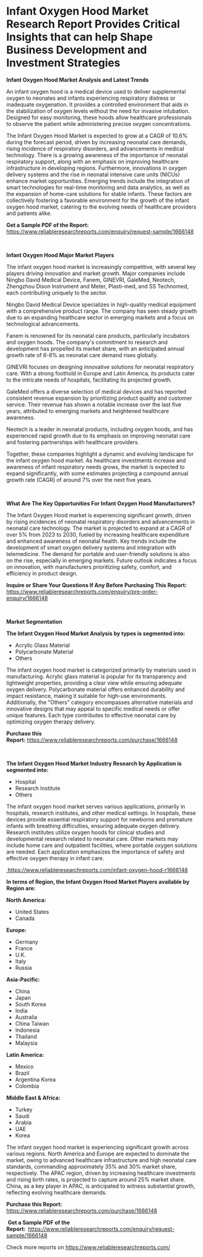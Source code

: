 <p><h1>Infant Oxygen Hood Market Research Report Provides Critical Insights that can help Shape Business Development and Investment Strategies</h1></p><p><strong>Infant Oxygen Hood Market Analysis and Latest Trends</strong></p>
<p><p>An infant oxygen hood is a medical device used to deliver supplemental oxygen to neonates and infants experiencing respiratory distress or inadequate oxygenation. It provides a controlled environment that aids in the stabilization of oxygen levels without the need for invasive intubation. Designed for easy monitoring, these hoods allow healthcare professionals to observe the patient while administering precise oxygen concentrations.</p><p>The Infant Oxygen Hood Market is expected to grow at a CAGR of 10.6% during the forecast period, driven by increasing neonatal care demands, rising incidence of respiratory disorders, and advancements in medical technology. There is a growing awareness of the importance of neonatal respiratory support, along with an emphasis on improving healthcare infrastructure in developing regions. Furthermore, innovations in oxygen delivery systems and the rise in neonatal intensive care units (NICUs) enhance market opportunities. Emerging trends include the integration of smart technologies for real-time monitoring and data analytics, as well as the expansion of home-care solutions for stable infants. These factors are collectively fostering a favorable environment for the growth of the infant oxygen hood market, catering to the evolving needs of healthcare providers and patients alike.</p></p>
<p><strong>Get a Sample PDF of the Report:&nbsp;</strong> <a href="https://www.reliableresearchreports.com/enquiry/request-sample/1666148?utm_campaign=2788&utm_medium=2&utm_source=Github&utm_content=ia&utm_term=06032025&utm_id=infant-oxygen-hood">https://www.reliableresearchreports.com/enquiry/request-sample/1666148</a></p>
<p>&nbsp;</p>
<p><strong>Infant Oxygen Hood Major Market Players</strong></p>
<p><p>The infant oxygen hood market is increasingly competitive, with several key players driving innovation and market growth. Major companies include Ningbo David Medical Device, Fanem, GINEVRI, GaleMed, Neotech, Zhengzhou Dison Instrument and Meter, Plasti-med, and SS Technomed, each contributing uniquely to the sector.</p><p>Ningbo David Medical Device specializes in high-quality medical equipment with a comprehensive product range. The company has seen steady growth due to an expanding healthcare sector in emerging markets and a focus on technological advancements.</p><p>Fanem is renowned for its neonatal care products, particularly incubators and oxygen hoods. The company's commitment to research and development has propelled its market share, with an anticipated annual growth rate of 6-8% as neonatal care demand rises globally.</p><p>GINEVRI focuses on designing innovative solutions for neonatal respiratory care. With a strong foothold in Europe and Latin America, its products cater to the intricate needs of hospitals, facilitating its projected growth.</p><p>GaleMed offers a diverse selection of medical devices and has reported consistent revenue expansion by prioritizing product quality and customer service. Their revenue has shown a notable increase over the last five years, attributed to emerging markets and heightened healthcare awareness.</p><p>Neotech is a leader in neonatal products, including oxygen hoods, and has experienced rapid growth due to its emphasis on improving neonatal care and fostering partnerships with healthcare providers.</p><p>Together, these companies highlight a dynamic and evolving landscape for the infant oxygen hood market. As healthcare investments increase and awareness of infant respiratory needs grows, the market is expected to expand significantly, with some estimates projecting a compound annual growth rate (CAGR) of around 7% over the next five years.</p></p>
<p>&nbsp;</p>
<p><strong>What Are The Key Opportunities For Infant Oxygen Hood Manufacturers?</strong></p>
<p><p>The Infant Oxygen Hood market is experiencing significant growth, driven by rising incidences of neonatal respiratory disorders and advancements in neonatal care technology. The market is projected to expand at a CAGR of over 5% from 2023 to 2030, fueled by increasing healthcare expenditure and enhanced awareness of neonatal health. Key trends include the development of smart oxygen delivery systems and integration with telemedicine. The demand for portable and user-friendly solutions is also on the rise, especially in emerging markets. Future outlook indicates a focus on innovation, with manufacturers prioritizing safety, comfort, and efficiency in product design.</p></p>
<p><strong>Inquire or Share Your Questions If Any Before Purchasing This Report:</strong> <a href="https://www.reliableresearchreports.com/enquiry/pre-order-enquiry/1666148?utm_campaign=2788&utm_medium=2&utm_source=Github&utm_content=ia&utm_term=06032025&utm_id=infant-oxygen-hood">https://www.reliableresearchreports.com/enquiry/pre-order-enquiry/1666148</a></p>
<p>&nbsp;</p>
<p><strong>Market Segmentation</strong></p>
<p><strong>The Infant Oxygen Hood Market Analysis by types is segmented into:</strong></p>
<p><ul><li>Acrylic Glass Material</li><li>Polycarbonate Material</li><li>Others</li></ul></p>
<p><p>The infant oxygen hood market is categorized primarily by materials used in manufacturing. Acrylic glass material is popular for its transparency and lightweight properties, providing a clear view while ensuring adequate oxygen delivery. Polycarbonate material offers enhanced durability and impact resistance, making it suitable for high-use environments. Additionally, the "Others" category encompasses alternative materials and innovative designs that may appeal to specific medical needs or offer unique features. Each type contributes to effective neonatal care by optimizing oxygen therapy delivery.</p></p>
<p><strong>Purchase this Report:&nbsp;</strong><a href="https://www.reliableresearchreports.com/purchase/1666148?utm_campaign=2788&utm_medium=2&utm_source=Github&utm_content=ia&utm_term=06032025&utm_id=infant-oxygen-hood">https://www.reliableresearchreports.com/purchase/1666148</a></p>
<p>&nbsp;</p>
<p><strong>The Infant Oxygen Hood Market Industry Research by Application is segmented into:</strong></p>
<p><ul><li>Hospital</li><li>Research Institute</li><li>Others</li></ul></p>
<p><p>The infant oxygen hood market serves various applications, primarily in hospitals, research institutes, and other medical settings. In hospitals, these devices provide essential respiratory support for newborns and premature infants with breathing difficulties, ensuring adequate oxygen delivery. Research institutes utilize oxygen hoods for clinical studies and developmental research related to neonatal care. Other markets may include home care and outpatient facilities, where portable oxygen solutions are needed. Each application emphasizes the importance of safety and effective oxygen therapy in infant care.</p></p>
<p><a href="https://www.reliableresearchreports.com/infant-oxygen-hood-r1666148?utm_campaign=2788&utm_medium=2&utm_source=Github&utm_content=ia&utm_term=06032025&utm_id=infant-oxygen-hood">&nbsp;https://www.reliableresearchreports.com/infant-oxygen-hood-r1666148</a></p>
<p><strong>In terms of Region, the Infant Oxygen Hood Market Players available by Region are:</strong></p>
<p>
    <p> <strong> North America: </strong>
        <ul>
            <li>United States</li>
            <li>Canada</li>
        </ul>
        </p> 
    <p> <strong> Europe: </strong>
        <ul>
            <li>Germany</li>
            <li>France</li>
            <li>U.K.</li>
            <li>Italy</li>
            <li>Russia</li>
        </ul>
        </p> 
    <p> <strong> Asia-Pacific: </strong>
        <ul>
            <li>China</li>
            <li>Japan</li>
            <li>South Korea</li>
            <li>India</li>
            <li>Australia</li>
            <li>China Taiwan</li>
            <li>Indonesia</li>
            <li>Thailand</li>
            <li>Malaysia</li>
        </ul>
        </p> 
    <p> <strong> Latin America: </strong>
        <ul>
            <li>Mexico</li>
            <li>Brazil</li>
            <li>Argentina Korea</li>
            <li>Colombia</li>
        </ul>
        </p> 
    <p> <strong> Middle East & Africa: </strong>
        <ul>
            <li>Turkey</li>
            <li>Saudi</li>
            <li>Arabia</li>
            <li>UAE</li>
            <li>Korea</li>
        </ul>
    </p>
    </p>
<p><p>The infant oxygen hood market is experiencing significant growth across various regions. North America and Europe are expected to dominate the market, owing to advanced healthcare infrastructure and high neonatal care standards, commanding approximately 35% and 30% market share, respectively. The APAC region, driven by increasing healthcare investments and rising birth rates, is projected to capture around 25% market share. China, as a key player in APAC, is anticipated to witness substantial growth, reflecting evolving healthcare demands.</p></p>
<p><strong>Purchase this Report: </strong><a href="https://www.reliableresearchreports.com/purchase/1666148?utm_campaign=2788&utm_medium=2&utm_source=Github&utm_content=ia&utm_term=06032025&utm_id=infant-oxygen-hood">https://www.reliableresearchreports.com/purchase/1666148</a></p>
<p>&nbsp;<strong>Get a Sample PDF of the Report:&nbsp;&nbsp;</strong><a href="https://www.reliableresearchreports.com/enquiry/request-sample/1666148?utm_campaign=2788&utm_medium=2&utm_source=Github&utm_content=ia&utm_term=06032025&utm_id=infant-oxygen-hood">https://www.reliableresearchreports.com/enquiry/request-sample/1666148</a></p>
<p><strong></strong></p>
<p>Check more reports on <a href="https://www.reliableresearchreports.com/?utm_campaign=2788&utm_medium=2&utm_source=Github&utm_content=ia&utm_term=06032025&utm_id=infant-oxygen-hood">https://www.reliableresearchreports.com/</a></p>